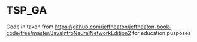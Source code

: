 # TSP_GA

Code in taken from https://github.com/jeffheaton/jeffheaton-book-code/tree/master/JavaIntroNeuralNetworkEdition2 for education pusposes
